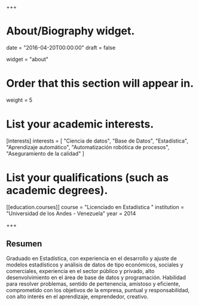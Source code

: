 +++
# About/Biography widget.

date = "2016-04-20T00:00:00"
draft = false

widget = "about"

# Order that this section will appear in.
weight = 5

# List your academic interests.
[interests]
  interests = [
    "Ciencia de datos",
    "Base de Datos",
    "Estadística",
    "Aprendizaje automático",
    "Automatización robótica de procesos",
    "Aseguramiento de la calidad"
  ]

# List your qualifications (such as academic degrees).
[[education.courses]]
  course = "Licenciado en Estadistica "
  institution = "Universidad de los Andes - Venezuela"
  year = 2014

+++

## Resumen

Graduado en Estadística, con experiencia en el desarrollo y ajuste de modelos estadísticos y análisis de datos de tipo económicos, sociales y comerciales, experiencia en el sector público y privado, alto desenvolvimiento en el área de base de datos y programación. Habilidad para resolver problemas, sentido de pertenencia, amistoso y eficiente, comprometido con los objetivos de la empresa, puntual y responsabilidad, con alto interés en el aprendizaje, emprendedor, creativo.